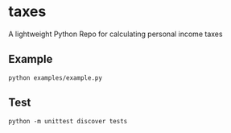 # taxes
A lightweight Python Repo for calculating personal income taxes

## Example
```
python examples/example.py
```

## Test
```
python -m unittest discover tests
```
